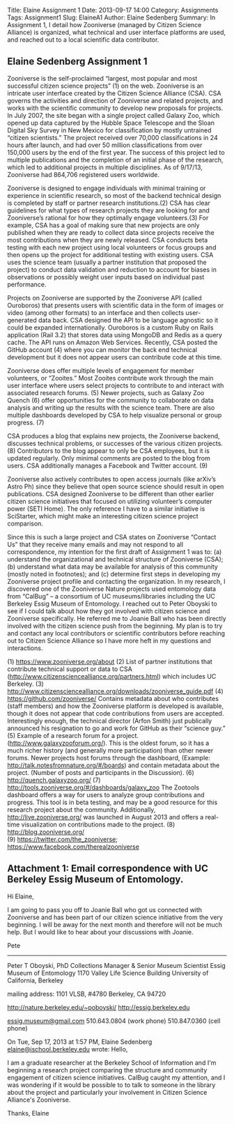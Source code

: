 Title: Elaine Assignment 1
Date: 2013-09-17 14:00
Category: Assignments
Tags: Assignment1
Slug: ElaineA1
Author: Elaine Sedenberg
Summary: In Assignment 1, I detail how Zooniverse (managed by Citizen Science Alliance) is organized, what technical and user interface platforms are used, and reached out to a local scientific data contributor.  


Elaine Sedenberg Assignment 1
---------------

Zooniverse is the self-proclaimed “largest, most popular and most successful citizen science projects” (1) on the web. Zooniverse is an intricate user interface created by the Citizen Science Alliance (CSA). CSA governs the activities and direction of Zooniverse and related projects, and works with the scientific community to develop new proposals for projects. In July 2007, the site began with a single project called Galaxy Zoo, which opened up data captured by the Hubble Space Telescope and the Sloan Digital Sky Survey in New Mexico for classification by mostly untrained “citizen scientists.” The project received over 70,000 classifications in 24 hours after launch, and had over 50 million classifications from over 150,000 users by the end of the first year. The success of this project led to multiple publications and the completion of an initial phase of the research, which led to additional projects in multiple disciplines. As of 9/17/13, Zooniverse had 864,706 registered users worldwide.

Zooniverse is designed to engage individuals with minimal training or experience in scientific research, so most of the backend technical design is completed by staff or partner research institutions.(2) CSA has clear guidelines for what types of research projects they are looking for and Zooniverse’s rational for how they optimally engage volunteers.(3) For example, CSA has a goal of making sure that new projects are only published when they are ready to collect data since projects receive the most contributions when they are newly released. CSA conducts beta testing with each new project using local volunteers or focus groups and then opens up the project for additional testing with existing users. CSA uses the science team (usually a partner institution that proposed the project) to conduct data validation and reduction to account for biases in observations or possibly weight user inputs based on individual past performance. 

Projects on Zooniverse are supported by the Zooniverse API (called Ouroboros) that presents users with scientific data in the form of images or video (among other formats) to an interface and then collects user-generated data back. CSA designed the API to be language agnostic so it could be expanded internationally. Ouroboros is a custom Ruby on Rails application (Rail 3.2) that stores data using MongoDB and Redis as a query cache. The API runs on Amazon Web Services. Recently, CSA posted the GitHub account (4) where you can monitor the back end technical development but it does not appear users can contribute code at this time. 

Zooniverse does offer multiple levels of engagement for member volunteers, or “Zooites.” Most Zooites contribute work through the main user interface where users select projects to contribute to and interact with associated research forums. (5) Newer projects, such as Galaxy Zoo Quench (6) offer opportunities for the community to collaborate on data analysis and writing up the results with the science team. There are also multiple dashboards developed by CSA to help visualize personal or group progress. (7)

CSA produces a blog that explains new projects, the Zooniverse backend, discusses technical problems, or successes of the various citizen projects. (8) Contributors to the blog appear to only be CSA employees, but it is updated regularly. Only minimal comments are posted to the blog from users. CSA additionally manages a Facebook and Twitter account. (9)

Zooniverse also actively contributes to open access journals (like arXiv’s Astro Ph) since they believe that open source science should result in open publications. CSA designed Zooniverse to be different than other earlier citizen science initiatives that focused on utilizing volunteer’s computer power (SETI Home). The only reference I have to a similar initiative is SciStarter, which might make an interesting citizen science project comparison. 

Since this is such a large project and CSA states on Zooniverse “Contact Us” that they receive many emails and may not respond to all correspondence, my intention for the first draft of Assignment 1 was to: (a) understand the organizational and technical structure of Zooniverse (CSA); (b) understand what data may be available for analysis of this community (mostly noted in footnotes); and (c) determine first steps in developing my Zooniverse project profile and contacting the organization. In my research, I discovered one of the Zooniverse Nature projects used entomology data from “CalBug” – a consortium of UC museums/libraries including the UC Berkeley Essig Museum of Entomology. I reached out to Peter Oboyski to see if I could talk about how they got involved with citizen science and Zooniverse specifically. He referred me to Joanie Ball who has been directly involved with the citizen science push from the beginning. My plan is to try and contact any local contributors or scientific contributors before reaching out to Citizen Science Alliance so I have more heft in my questions and interactions.

(1) https://www.zooniverse.org/about
(2) List of partner institutions that contribute technical support or data to CSA (http://www.citizensciencealliance.org/partners.html) which includes UC Berkeley.
(3) http://www.citizensciencealliance.org/downloads/zooniverse_guide.pdf
(4) https://github.com/zooniverse/ Contains metadata about who contributes (staff members) and how the Zooniverse platform is developed is available, though it does not appear that code contributions from users are accepted. Interestingly enough, the technical director (Arfon Smith) just publically announced his resignation to go and work for GitHub as their “science guy.”
(5) Example of a research forum for a project. (http://www.galaxyzooforum.org/). This is the oldest forum, so it has a much richer history (and generally more participation) than other newer forums. Newer projects host forums through the dashboard, (Example: http://talk.notesfromnature.org/#/boards) and contain metadata about the project. (Number of posts and participants in the Discussion).
(6) http://quench.galaxyzoo.org/ 
(7) http://tools.zooniverse.org/#/dashboards/galaxy_zoo
The Zootools dashboard offers a way for users to analyze group contributions and progress. This tool is in beta testing, and may be a good resource for this research project about the community. Additionally, http://live.zooniverse.org/ was launched in August 2013 and offers a real-time visualization on contributions made to the project.
(8) http://blog.zooniverse.org/  
(9) https://twitter.com/the_zooniverse; https://www.facebook.com/therealzooniverse 


Attachment 1: Email correspondence with UC Berkeley Essig Museum of Entomology.
---------------

Hi Elaine,

I am going to pass you off to Joanie Ball who got us connected with Zooniverse and has been part of our citizen science initiative from the very beginning. I will be away for the next month and therefore will not be much help. But I would like to hear about your discussions with Joanie.

Pete


------------------------------------------------------------
Peter T Oboyski, PhD
Collections Manager & Senior Museum Scientist
Essig Museum of Entomology
1170 Valley Life Science Building
University of California, Berkeley

mailing address:
1101 VLSB, #4780
Berkeley, CA 94720

http://nature.berkeley.edu/~poboyski/
http://essig.berkeley.edu

essig.museum@gmail.com
510.643.0804 (work phone)
510.847.0360 (cell phone)

 
On Tue, Sep 17, 2013 at 1:57 PM, Elaine Sedenberg <elaine@ischool.berkeley.edu> wrote:
Hello,

I am a graduate researcher at the Berkeley School of Information and I'm beginning a research project comparing the structure and community engagement of citizen science initiatives. CalBug caught my attention, and I was wondering if it would be possible to to talk to someone in the library about the project and particularly your involvement in Citizen Science Alliance's Zooniverse.

Thanks,
Elaine

